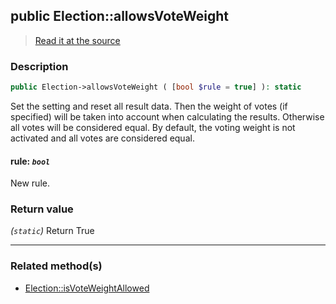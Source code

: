 ## public Election::allowsVoteWeight

> [Read it at the source](https://github.com/julien-boudry/Condorcet/blob/master/src/Election.php#L339)

### Description    

```php
public Election->allowsVoteWeight ( [bool $rule = true] ): static
```

Set the setting and reset all result data.
Then the weight of votes (if specified) will be taken into account when calculating the results. Otherwise all votes will be considered equal.
By default, the voting weight is not activated and all votes are considered equal.
    

#### **rule:** *`bool`*   
New rule.    


### Return value   

*(`static`)* Return True


---------------------------------------

### Related method(s)      

* [Election::isVoteWeightAllowed](/Docs/api-reference/Election%20Class/Election--isVoteWeightAllowed.md)    
